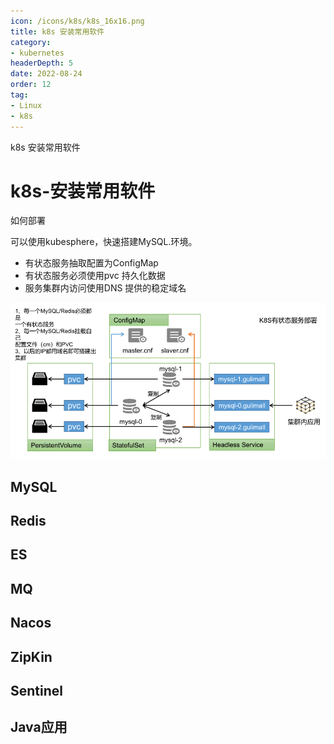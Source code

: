 ```yaml
---
icon: /icons/k8s/k8s_16x16.png
title: k8s 安装常用软件
category: 
- kubernetes
headerDepth: 5
date: 2022-08-24
order: 12
tag:
- Linux
- k8s
---
```


k8s 安装常用软件

<!-- more -->

# k8s-安装常用软件

如何部署

可以使用kubesphere，快速搭建MySQL.环境。

- 有状态服务抽取配置为ConfigMap
- 有状态服务必须使用pvc 持久化数据
- 服务集群内访问使用DNS 提供的稳定域名

![](./install-application.assets/true-image-20220501211906409.png)

## MySQL

## Redis

## ES

## MQ

## Nacos

## ZipKin

## Sentinel

## Java应用

